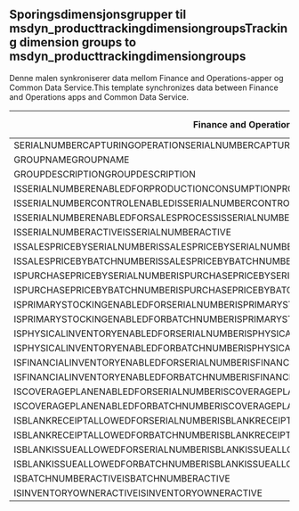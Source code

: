 ## <a name="tracking-dimension-groups-to-msdyn_producttrackingdimensiongroups"></a><span data-ttu-id="4d32d-101">Sporingsdimensjonsgrupper til msdyn_producttrackingdimensiongroups</span><span class="sxs-lookup"><span data-stu-id="4d32d-101">Tracking dimension groups to msdyn_producttrackingdimensiongroups</span></span>

<span data-ttu-id="4d32d-102">Denne malen synkroniserer data mellom Finance and Operations-apper og Common Data Service.</span><span class="sxs-lookup"><span data-stu-id="4d32d-102">This template synchronizes data between Finance and Operations apps and Common Data Service.</span></span>

<span data-ttu-id="4d32d-103">Finance and Operations-felt</span><span class="sxs-lookup"><span data-stu-id="4d32d-103">Finance and Operations field</span></span> | <span data-ttu-id="4d32d-104">Tilordningstype</span><span class="sxs-lookup"><span data-stu-id="4d32d-104">Map type</span></span> | <span data-ttu-id="4d32d-105">Annet Dynamics 365-felt</span><span class="sxs-lookup"><span data-stu-id="4d32d-105">Other Dynamics 365 field</span></span> | <span data-ttu-id="4d32d-106">Standardverdi</span><span class="sxs-lookup"><span data-stu-id="4d32d-106">Default value</span></span>
---|---|---|---
<span data-ttu-id="4d32d-107">SERIALNUMBERCAPTURINGOPERATION</span><span class="sxs-lookup"><span data-stu-id="4d32d-107">SERIALNUMBERCAPTURINGOPERATION</span></span> | >< | <span data-ttu-id="4d32d-108">msdyn_serialnumbercapturingoperation</span><span class="sxs-lookup"><span data-stu-id="4d32d-108">msdyn_serialnumbercapturingoperation</span></span> | 
<span data-ttu-id="4d32d-109">GROUPNAME</span><span class="sxs-lookup"><span data-stu-id="4d32d-109">GROUPNAME</span></span> | = | <span data-ttu-id="4d32d-110">msdyn_groupname</span><span class="sxs-lookup"><span data-stu-id="4d32d-110">msdyn_groupname</span></span> | 
<span data-ttu-id="4d32d-111">GROUPDESCRIPTION</span><span class="sxs-lookup"><span data-stu-id="4d32d-111">GROUPDESCRIPTION</span></span> | = | <span data-ttu-id="4d32d-112">msdyn_groupdescription</span><span class="sxs-lookup"><span data-stu-id="4d32d-112">msdyn_groupdescription</span></span> | 
<span data-ttu-id="4d32d-113">ISSERIALNUMBERENABLEDFORPRODUCTIONCONSUMPTIONPROCESS</span><span class="sxs-lookup"><span data-stu-id="4d32d-113">ISSERIALNUMBERENABLEDFORPRODUCTIONCONSUMPTIONPROCESS</span></span> | >< | <span data-ttu-id="4d32d-114">msdyn_issnenabledforpcprocess</span><span class="sxs-lookup"><span data-stu-id="4d32d-114">msdyn_issnenabledforpcprocess</span></span> | 
<span data-ttu-id="4d32d-115">ISSERIALNUMBERCONTROLENABLED</span><span class="sxs-lookup"><span data-stu-id="4d32d-115">ISSERIALNUMBERCONTROLENABLED</span></span> | >< | <span data-ttu-id="4d32d-116">msdyn_isserialnumbercontrolenabled</span><span class="sxs-lookup"><span data-stu-id="4d32d-116">msdyn_isserialnumbercontrolenabled</span></span> | 
<span data-ttu-id="4d32d-117">ISSERIALNUMBERENABLEDFORSALESPROCESS</span><span class="sxs-lookup"><span data-stu-id="4d32d-117">ISSERIALNUMBERENABLEDFORSALESPROCESS</span></span> | >< | <span data-ttu-id="4d32d-118">msdyn_isserialnumberenabledforsalesprocess</span><span class="sxs-lookup"><span data-stu-id="4d32d-118">msdyn_isserialnumberenabledforsalesprocess</span></span> | 
<span data-ttu-id="4d32d-119">ISSERIALNUMBERACTIVE</span><span class="sxs-lookup"><span data-stu-id="4d32d-119">ISSERIALNUMBERACTIVE</span></span> | >< | <span data-ttu-id="4d32d-120">msdyn_isserialnumberactive</span><span class="sxs-lookup"><span data-stu-id="4d32d-120">msdyn_isserialnumberactive</span></span> | 
<span data-ttu-id="4d32d-121">ISSALESPRICEBYSERIALNUMBER</span><span class="sxs-lookup"><span data-stu-id="4d32d-121">ISSALESPRICEBYSERIALNUMBER</span></span> | >< | <span data-ttu-id="4d32d-122">msdyn_issalespricebyserialnumber</span><span class="sxs-lookup"><span data-stu-id="4d32d-122">msdyn_issalespricebyserialnumber</span></span> | 
<span data-ttu-id="4d32d-123">ISSALESPRICEBYBATCHNUMBER</span><span class="sxs-lookup"><span data-stu-id="4d32d-123">ISSALESPRICEBYBATCHNUMBER</span></span> | >< | <span data-ttu-id="4d32d-124">msdyn_issalespricebybatchnumber</span><span class="sxs-lookup"><span data-stu-id="4d32d-124">msdyn_issalespricebybatchnumber</span></span> | 
<span data-ttu-id="4d32d-125">ISPURCHASEPRICEBYSERIALNUMBER</span><span class="sxs-lookup"><span data-stu-id="4d32d-125">ISPURCHASEPRICEBYSERIALNUMBER</span></span> | >< | <span data-ttu-id="4d32d-126">msdyn_ispurchasepricebyserialnumber</span><span class="sxs-lookup"><span data-stu-id="4d32d-126">msdyn_ispurchasepricebyserialnumber</span></span> | 
<span data-ttu-id="4d32d-127">ISPURCHASEPRICEBYBATCHNUMBER</span><span class="sxs-lookup"><span data-stu-id="4d32d-127">ISPURCHASEPRICEBYBATCHNUMBER</span></span> | >< | <span data-ttu-id="4d32d-128">msdyn_ispurchasepricebybatchnumber</span><span class="sxs-lookup"><span data-stu-id="4d32d-128">msdyn_ispurchasepricebybatchnumber</span></span> | 
<span data-ttu-id="4d32d-129">ISPRIMARYSTOCKINGENABLEDFORSERIALNUMBER</span><span class="sxs-lookup"><span data-stu-id="4d32d-129">ISPRIMARYSTOCKINGENABLEDFORSERIALNUMBER</span></span> | >< | <span data-ttu-id="4d32d-130">msdyn_isprimarystockingenabledforsn</span><span class="sxs-lookup"><span data-stu-id="4d32d-130">msdyn_isprimarystockingenabledforsn</span></span> | 
<span data-ttu-id="4d32d-131">ISPRIMARYSTOCKINGENABLEDFORBATCHNUMBER</span><span class="sxs-lookup"><span data-stu-id="4d32d-131">ISPRIMARYSTOCKINGENABLEDFORBATCHNUMBER</span></span> | >< | <span data-ttu-id="4d32d-132">msdyn_isprimarystockingenabledforbn</span><span class="sxs-lookup"><span data-stu-id="4d32d-132">msdyn_isprimarystockingenabledforbn</span></span> | 
<span data-ttu-id="4d32d-133">ISPHYSICALINVENTORYENABLEDFORSERIALNUMBER</span><span class="sxs-lookup"><span data-stu-id="4d32d-133">ISPHYSICALINVENTORYENABLEDFORSERIALNUMBER</span></span> | >< | <span data-ttu-id="4d32d-134">msdyn_isphysicalinventoryenabledforsn</span><span class="sxs-lookup"><span data-stu-id="4d32d-134">msdyn_isphysicalinventoryenabledforsn</span></span> | 
<span data-ttu-id="4d32d-135">ISPHYSICALINVENTORYENABLEDFORBATCHNUMBER</span><span class="sxs-lookup"><span data-stu-id="4d32d-135">ISPHYSICALINVENTORYENABLEDFORBATCHNUMBER</span></span> | >< | <span data-ttu-id="4d32d-136">msdyn_isphysicalinventoryenabledforbn</span><span class="sxs-lookup"><span data-stu-id="4d32d-136">msdyn_isphysicalinventoryenabledforbn</span></span> | 
<span data-ttu-id="4d32d-137">ISFINANCIALINVENTORYENABLEDFORSERIALNUMBER</span><span class="sxs-lookup"><span data-stu-id="4d32d-137">ISFINANCIALINVENTORYENABLEDFORSERIALNUMBER</span></span> | >< | <span data-ttu-id="4d32d-138">msdyn_isfinancialinventoryenabledforsn</span><span class="sxs-lookup"><span data-stu-id="4d32d-138">msdyn_isfinancialinventoryenabledforsn</span></span> | 
<span data-ttu-id="4d32d-139">ISFINANCIALINVENTORYENABLEDFORBATCHNUMBER</span><span class="sxs-lookup"><span data-stu-id="4d32d-139">ISFINANCIALINVENTORYENABLEDFORBATCHNUMBER</span></span> | >< | <span data-ttu-id="4d32d-140">msdyn_isfinancialinventoryenabledforbn</span><span class="sxs-lookup"><span data-stu-id="4d32d-140">msdyn_isfinancialinventoryenabledforbn</span></span> | 
<span data-ttu-id="4d32d-141">ISCOVERAGEPLANENABLEDFORSERIALNUMBER</span><span class="sxs-lookup"><span data-stu-id="4d32d-141">ISCOVERAGEPLANENABLEDFORSERIALNUMBER</span></span> | >< | <span data-ttu-id="4d32d-142">msdyn_iscoverageplanenabledforserialnumber</span><span class="sxs-lookup"><span data-stu-id="4d32d-142">msdyn_iscoverageplanenabledforserialnumber</span></span> | 
<span data-ttu-id="4d32d-143">ISCOVERAGEPLANENABLEDFORBATCHNUMBER</span><span class="sxs-lookup"><span data-stu-id="4d32d-143">ISCOVERAGEPLANENABLEDFORBATCHNUMBER</span></span> | >< | <span data-ttu-id="4d32d-144">msdyn_iscoverageplanenabledforbatchnumber</span><span class="sxs-lookup"><span data-stu-id="4d32d-144">msdyn_iscoverageplanenabledforbatchnumber</span></span> | 
<span data-ttu-id="4d32d-145">ISBLANKRECEIPTALLOWEDFORSERIALNUMBER</span><span class="sxs-lookup"><span data-stu-id="4d32d-145">ISBLANKRECEIPTALLOWEDFORSERIALNUMBER</span></span> | >< | <span data-ttu-id="4d32d-146">msdyn_isblankreceiptallowedforserialnumber</span><span class="sxs-lookup"><span data-stu-id="4d32d-146">msdyn_isblankreceiptallowedforserialnumber</span></span> | 
<span data-ttu-id="4d32d-147">ISBLANKRECEIPTALLOWEDFORBATCHNUMBER</span><span class="sxs-lookup"><span data-stu-id="4d32d-147">ISBLANKRECEIPTALLOWEDFORBATCHNUMBER</span></span> | >< | <span data-ttu-id="4d32d-148">msdyn_isblankreceiptallowedforbatchnumber</span><span class="sxs-lookup"><span data-stu-id="4d32d-148">msdyn_isblankreceiptallowedforbatchnumber</span></span> | 
<span data-ttu-id="4d32d-149">ISBLANKISSUEALLOWEDFORSERIALNUMBER</span><span class="sxs-lookup"><span data-stu-id="4d32d-149">ISBLANKISSUEALLOWEDFORSERIALNUMBER</span></span> | >< | <span data-ttu-id="4d32d-150">msdyn_isblankissueallowedforserialnumber</span><span class="sxs-lookup"><span data-stu-id="4d32d-150">msdyn_isblankissueallowedforserialnumber</span></span> | 
<span data-ttu-id="4d32d-151">ISBLANKISSUEALLOWEDFORBATCHNUMBER</span><span class="sxs-lookup"><span data-stu-id="4d32d-151">ISBLANKISSUEALLOWEDFORBATCHNUMBER</span></span> | >< | <span data-ttu-id="4d32d-152">msdyn_isblankissueallowedforbatchnumber</span><span class="sxs-lookup"><span data-stu-id="4d32d-152">msdyn_isblankissueallowedforbatchnumber</span></span> | 
<span data-ttu-id="4d32d-153">ISBATCHNUMBERACTIVE</span><span class="sxs-lookup"><span data-stu-id="4d32d-153">ISBATCHNUMBERACTIVE</span></span> | >< | <span data-ttu-id="4d32d-154">msdyn_isbatchnumberactive</span><span class="sxs-lookup"><span data-stu-id="4d32d-154">msdyn_isbatchnumberactive</span></span> | 
<span data-ttu-id="4d32d-155">ISINVENTORYOWNERACTIVE</span><span class="sxs-lookup"><span data-stu-id="4d32d-155">ISINVENTORYOWNERACTIVE</span></span> | >< | <span data-ttu-id="4d32d-156">msdyn_isinventoryowneractive</span><span class="sxs-lookup"><span data-stu-id="4d32d-156">msdyn_isinventoryowneractive</span></span> | 
